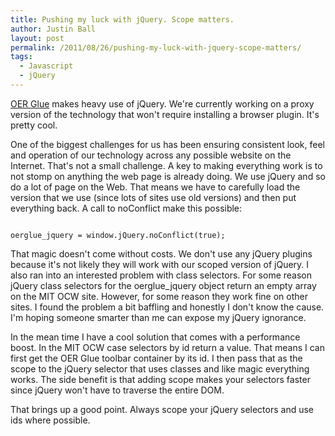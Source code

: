 ```yaml
---
title: Pushing my luck with jQuery. Scope matters.
author: Justin Ball
layout: post
permalink: /2011/08/26/pushing-my-luck-with-jquery-scope-matters/
tags:
  - Javascript
  - jQuery
---
```


<a href="http://www.oerglue.com" title="OER Glue" target="_blank">OER Glue</a> makes heavy use of jQuery. We're currently working on a proxy version of the technology that won't require installing a browser plugin. It's pretty cool.

One of the biggest challenges for us has been ensuring consistent look, feel and operation of our technology across any possible website on the Internet. That's not a small challenge. A key to making everything work is to not stomp on anything the web page is already doing. We use jQuery and so do a lot of page on the Web. That means we have to carefully load the version that we use (since lots of sites use old versions) and then put everything back. A call to noConflict make this possible:
<pre><code class="javascript">
oerglue_jquery = window.jQuery.noConflict(true);
</pre></code>

That magic doesn't come without costs. We don't use any jQuery plugins because it's not likely they will work with our scoped version of jQuery. I also ran into an interested problem with class selectors. For some reason jQuery class selectors for the oerglue_jquery object return an empty array on the MIT OCW site. However, for some reason they work fine on other sites. I found the problem a bit baffling and honestly I don't know the cause. I'm hoping someone smarter than me can expose my jQuery ignorance.

In the mean time I have a cool solution that comes with a performance boost. In the MIT OCW case selectors by id return a value. That means I can first get the OER Glue toolbar container by its id. I then pass that as the scope to the jQuery selector that uses classes and like magic everything works. The side benefit is that adding scope makes your selectors faster since jQuery won't have to traverse the entire DOM.

That brings up a good point. Always scope your jQuery selectors and use ids where possible.